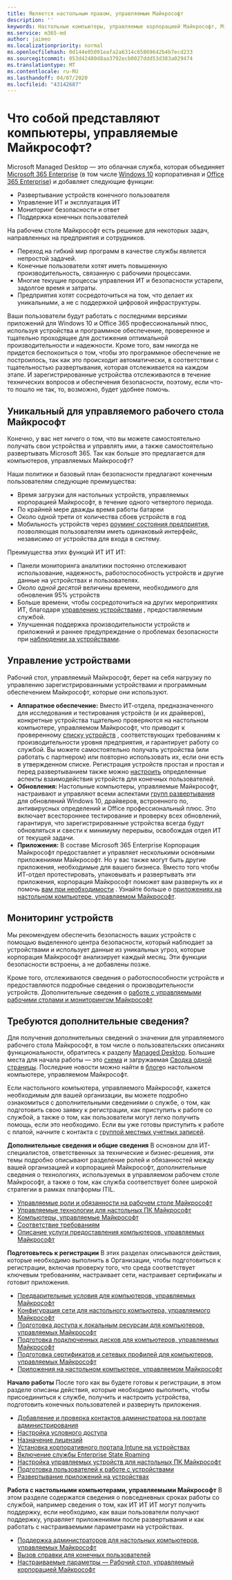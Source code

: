 ```yaml
---
title: Является настольным правом, управляемым Майкрософт
description: ''
keywords: Настольные компьютеры, управляемые корпорацией Майкрософт, Microsoft 365, служба, документация
ms.service: m365-md
author: jaimeo
ms.localizationpriority: normal
ms.openlocfilehash: 0d144e05091eafa2a6314c65869642b4b7ecd233
ms.sourcegitcommit: 053d42480d8aa3792ecb0027ddd53d383a029474
ms.translationtype: MT
ms.contentlocale: ru-RU
ms.lasthandoff: 04/07/2020
ms.locfileid: "43142687"
---
```

# <a name="what-is-microsoft-managed-desktop"></a>Что собой представляют компьютеры, управляемые Майкрософт?


Microsoft Managed Desktop — это облачная служба, которая объединяет [Microsoft 365 Enterprise](https://docs.microsoft.com/microsoft-365/enterprise/microsoft-365-overview) (в том числе [Windows 10](https://docs.microsoft.com/windows/windows-10/) корпоративная и [Office 365 Enterprise](https://www.microsoft.com/microsoft-365/business/compare-more-office-365-for-business-plans)) и добавляет следующие функции:

- Развертывание устройств конечного пользователя
- Управление ИТ и эксплуатация ИТ
- Мониторинг безопасности и ответ
- Поддержка конечных пользователей

На рабочем столе Майкрософт есть решение для некоторых задач, направленных на предприятия и сотрудников.
- Переход на гибкий мир программ в качестве службы является непростой задачей.
- Конечные пользователи хотят иметь повышенную производительность, связанную с рабочими процессами.
- Многие текущие процессы управления ИТ и безопасности устарели, задолгое время и затраты.
- Предприятия хотят сосредоточиться на том, что делает их уникальными, а не с поддержкой цифровой инфраструктуры.

Ваши пользователи будут работать с последними версиями приложений для Windows 10 и Office 365 профессиональный плюс, используя устройства и программное обеспечение, проверенное и тщательно проходящее для достижения оптимальной производительности и надежности. Кроме того, вам никогда не придется беспокоиться о том, чтобы это программное обеспечение не построилось, так как это происходит автоматически, в соответствии с тщательностью развертывания, которая отслеживается на каждом этапе. И зарегистрированные устройства отслеживаются в течение технических вопросов и обеспечения безопасности, поэтому, если что-то пошло не так, то, возможно, будет удобнее помочь.


## <a name="unique-to-microsoft-managed-desktop"></a>Уникальный для управляемого рабочего стола Майкрософт

Конечно, у вас нет ничего о том, что вы можете самостоятельно получать свои устройства и управлять ими, а также самостоятельно развертывать Microsoft 365. Так как больше это предлагается для компьютеров, управляемых Майкрософт?

Наши политики и базовый план безопасности предлагают конечным пользователям следующие преимущества:

- Время загрузки для настольных устройств, управляемых корпорацией Майкрософт, в течение одного четвертого периода.
- По крайней мере дважды время работы батареи
- Около одной трети от количества сбоев устройств в год
- Мобильность устройств через [роуминг состояния предприятия](https://docs.microsoft.com/azure/active-directory/devices/enterprise-state-roaming-overview), позволяющая пользователям иметь одинаковый интерфейс, независимо от устройства для входа в систему.

Преимущества этих функций ИТ ИТ ИТ:

- Панели мониторинга аналитики постоянно отслеживают использование, надежность, работоспособность устройств и другие данные на устройствах и пользователях.
- Около *одной десятой* величины времени, необходимого для обновления 95% устройств
- Больше времени, чтобы сосредоточиться на других мероприятиях ИТ, благодаря [управлению устройствами](#device-management) , предоставляемым службой.
- Улучшенная поддержка производительности устройств и приложений и раннее предупреждение о проблемах безопасности при [наблюдении за устройствами](#device-monitoring).

## <a name="device-management"></a>Управление устройствами
Рабочий стол, управляемый Майкрософт, берет на себя нагрузку по управлению зарегистрированными устройствами и программным обеспечением Майкрософт, которые они используют.

- **Аппаратное обеспечение:** Вместо ИТ-отдела, предназначенного для исследования и тестирования устройств (и их драйверов), конкретные устройства тщательно проверяются на настольном компьютере, управляемом Майкрософт, что приводит к проверенному [списку устройств](../service-description/device-list.md) , соответствующих требованиям к производительности уровня предприятия, и гарантирует работу со службой. Вы можете самостоятельно получать устройства (или работать с партнером) или повторно использовать их, если они есть в утвержденном списке. Регистрация устройств простая и простая и перед развертыванием также можно [настроить](../working-with-managed-desktop/config-setting-overview.md) определенные аспекты взаимодействия устройств для конечных пользователей.
- **Обновления:** Настольные компьютеры, управляемые Майкрософт, настраивают и управляют всеми аспектами [групп развертывания](../service-description/updates.md) для обновлений Windows 10, драйверов, встроенного по, антивирусных определений и Office профессиональный плюс. Это включает всестороннее тестирование и проверку всех обновлений, гарантируя, что зарегистрированные устройства всегда будут обновляться и свести к минимуму перерывы, освобождая отдел ИТ от текущей задачи.
- **Приложения:** В составе Microsoft 365 Enterprise Корпорация Майкрософт предоставляет и управляет несколькими основными приложениями Майкрософт. Но у вас также могут быть другие приложения, необходимые для вашего бизнеса. Вместо того чтобы ИТ-отдел протестировать, упаковывать и развертывать эти приложения, корпорация Майкрософт поможет вам развернуть их и помочь [вам при необходимости](https://docs.microsoft.com/fasttrack/win-10-desktop-app-assure) . Узнайте больше о [приложениях на настольном компьютере, управляемом Майкрософт](../get-ready/apps.md).


## <a name="device-monitoring"></a>Мониторинг устройств

Мы рекомендуем обеспечить безопасность ваших устройств с помощью выделенного центра безопасности, который наблюдает за устройствами и использует данные из уникальных угроз, которые корпорация Майкрософт анализирует каждый месяц. Эти функции безопасности встроены, а не добавлены позже.

Кроме того, отслеживаются сведения о работоспособности устройств и предоставляются подробные сведения о производительности устройств. Дополнительные сведения о [работе с управляемыми рабочими столами и мониторингом Майкрософт](../service-description/operations-and-monitoring.md)


## <a name="need-more-details"></a>Требуются дополнительные сведения?
Для получения дополнительных сведений о значении для управляемого рабочего стола Майкрософт, в том числе о пользовательских описаниях функциональности, обратитесь к разделу [Managed Desktop](https://aka.ms/mmd). Большие места для начала работы — это [схема](https://aka.ms/AA6jiam) и загружаемая [Сводка одной страницы](https://aka.ms/AA6ob3h). Последние новости можно найти в [блоге](https://aka.ms/AA6l2dd)о настольном компьютере, управляемом Майкрософт.

Если настольного компьютера, управляемого Майкрософт, кажется необходимым для вашей организации, вы можете подробно ознакомиться с дополнительными сведениями о службе, о том, как подготовить свою заявку к регистрации, как приступить к работе со службой, а также о том, как пользователи могут легко получить помощь, если это необходимо. Если вы уже готовы приступить к работе с платой, начните с контакта с [группой местных учетных записей](https://pages.email.office.com/contactmmd/).

**Дополнительные сведения и общие сведения** В основном для ИТ-специалистов, ответственных за технические и бизнес-решения, эти темы подробно описывают разделение ролей и обязанностей между вашей организацией и корпорацией Майкрософт, дополнительные сведения о технологиях, используемых в управляемом рабочем столе Майкрософт, а также о том, как служба соответствует более широкой стратегии в рамках платформы ITIL.

- [Управляемые роли и обязанности на рабочем столе Майкрософт](roles-and-responsibilities.md)
- [Управляемые технологии для настольных ПК Майкрософт](technologies.md)
- [Компьютеры, управляемые Майкрософт](../MMD-and-ITSM.md)
- [Соответствие требованиям](compliance.md)
- [Описание услуги предоставления компьютеров, управляемых Майкрософт](https://docs.microsoft.com/microsoft-365/managed-desktop/service-description/)

**Подготовьтесь к регистрации** В этих разделах описываются действия, которые необходимо выполнить в Организации, чтобы подготовиться к регистрации, включая проверку того, что среда соответствует ключевым требованиям, настраивает сети, настраивает сертификаты и готовит приложения.

- [Предварительные условия для компьютеров, управляемых Майкрософт](../get-ready/prerequisites.md)
- [Конфигурация сети для настольного компьютера, управляемого Майкрософт](../get-ready/network.md)
- [Подготовка доступа к локальным ресурсам для компьютеров, управляемых Майкрософт](../get-ready/authentication.md)
- [Подготовка подключенных дисков для компьютеров, управляемых Майкрософт](../get-ready/mapped-drives.md)
- [Подготовка сертификатов и сетевых профилей для компьютеров, управляемых Майкрософт](../get-ready/certs-wifi-lan.md)
- [Приложения на настольном компьютере, управляемом Майкрософт](../get-ready/apps.md)

**Начало работы** После того как вы будете готовы к регистрации, в этом разделе описаны действия, которые необходимо выполнить, чтобы присоединиться к службе, получить и настроить устройства, подготовить конечных пользователей и развернуть приложения.

- [Добавление и проверка контактов администратора на портале администрирования](../get-started/add-admin-contacts.md)
- [Настройка условного доступа](../get-started/conditional-access.md)
- [Назначение лицензий](../get-started/assign-licenses.md)
- [Установка корпоративного портала Intune на устройствах](../get-started/company-portal.md)
- [Включение службы Enterprise State Roaming](../get-started/enterprise-state-roaming.md)
- [Настройка управляемых устройств для настольных ПК Майкрософт](../get-started/set-up-devices.md)
- [Подготовка пользователей к работе с устройствами](../get-started/get-started-devices.md)
- [Развертывание приложений на устройствах](../get-started/deploy-apps.md)

**Работа с настольными компьютерами, управляемыми Майкрософт** В этом разделе содержатся сведения о повседневных сроках работы со службой, например сведения о том, как ИТ ИТ ИТ могут получить поддержку, если необходимо, как ваши пользователи получают поддержку, управляет приложениями после развертывания и как работать с настраиваемыми параметрами на устройствах.

- [Поддержка администраторов для настольных компьютеров, управляемых Майкрософт](../working-with-managed-desktop/admin-support.md)
- [Вызов справки для конечных пользователей](../working-with-managed-desktop/end-user-support.md)
- [Настраиваемые параметры — Рабочий стол, управляемый корпорацией Майкрософт](../working-with-managed-desktop/config-setting-overview.md)





<!--When you enroll in Microsoft Managed Desktop, Microsoft provides you with devices that are configured to join your Azure Active Directory tenant. Windows 10, Office 365, and some apps and features associated with [Microsoft 365 Enterprise E5](https://www.microsoft.com/microsoft-365/compare-all-microsoft-365-plans) are installed (by Microsoft) on your devices. When your employees who are using these devices need help, they contact Microsoft Managed Desktop support (provided by Microsoft) through a custom chat app.--> 

<!--With Microsoft Managed Desktop, you get **software as a service** (Microsoft 365 E5), **Device as a service** (Microsoft Surface devices ready to use), and **IT support as a service** (Help desk and more).--> 
 

